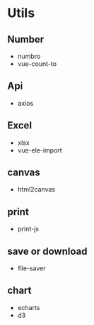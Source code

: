 # Utils

## Number
* numbro
* vue-count-to

## Api
* axios

## Excel
* xlsx
* vue-ele-import

## canvas
* html2canvas

## print
* print-js

## save or download
* file-saver

## chart
* echarts
* d3